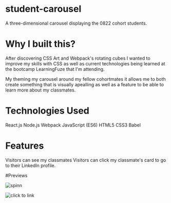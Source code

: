 # student-carousel
A three-dimensional carousel displaying the 0822 cohort students.

# Why I built this?
After discovering CSS Art and Webpack's rotating cubes I wanted to improve my skills with CSS as well as current technologies being learned at the bootcamp LearningFuze that I'm attending.

My theming my carousel around my fellow cohortmates it allows me to both create something that is visually apealling as well as a feature to be able to learn more about my classmates.

# Technologies Used
React.js
Node.js
Webpack
JavaScript (ES6)
HTML5
CSS3
Babel

# Features
Visitors can see my classmates
Visitors can click my classmate's card to go to their LinkedIn profile.

#Previews

![spinn](https://user-images.githubusercontent.com/109567499/198716165-a12783b9-a721-43ed-b85a-885f1d878684.gif)


![click to link](https://user-images.githubusercontent.com/109567499/198715795-fb0dbc60-4793-4744-bec8-eb2d1f13fc8c.gif)
